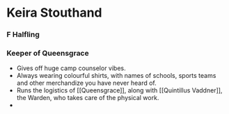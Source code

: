 # Keira Stouthand
### F Halfling
### Keeper of Queensgrace

- Gives off huge camp counselor vibes.
- Always wearing colourful shirts, with names of schools, sports teams and other merchandize you have never heard of.
- Runs the logistics of [[Queensgrace]], along with [[Quintillus Vaddner]], the Warden, who takes care of the physical work.
- 
